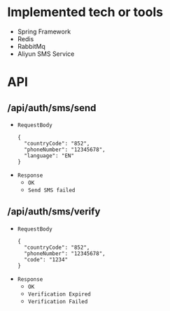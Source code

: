 # Implemented tech or tools
  - Spring Framework
  - Redis
  - RabbitMq
  - Aliyun SMS Service
# API
## /api/auth/sms/send
  - `RequestBody`
    ```
    {
      "countryCode": "852",
      "phoneNumber": "12345678",
      "language": "EN"
    }
    ```
  - `Response`
      - `OK`
      - `Send SMS failed`
## /api/auth/sms/verify
  - `RequestBody`
      ```
      {
        "countryCode": "852",
        "phoneNumber": "12345678",
        "code": "1234"
      }
      ```
  - `Response`
    - `OK`
    - `Verification Expired`
    - `Verification Failed`
